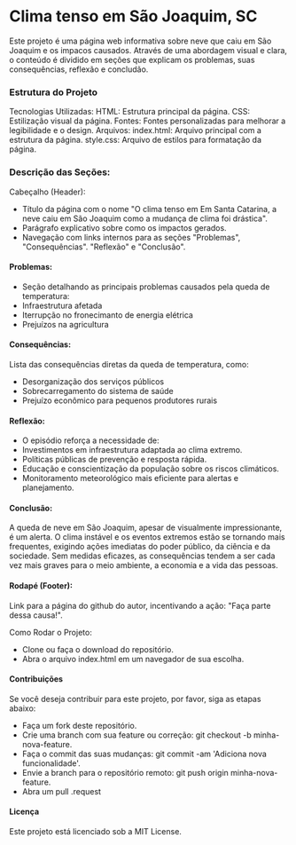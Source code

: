 # Clima tenso em São Joaquim, SC
Este projeto é uma página web informativa sobre neve que caiu em São Joaquim e os impacos causados. Através de uma abordagem visual e clara, o conteúdo é dividido em seções que explicam os problemas, suas consequências, reflexão e concludão.

### Estrutura do Projeto
Tecnologias Utilizadas:
HTML: Estrutura principal da página.
CSS: Estilização visual da página.
Fontes: Fontes personalizadas para melhorar a legibilidade e o design.
Arquivos:
index.html: Arquivo principal com a estrutura da página.
style.css: Arquivo de estilos para formatação da página.

### Descrição das Seções:
Cabeçalho (Header):
* Título da página com o nome "O clima tenso em Em Santa Catarina, a neve caiu em São Joaquim como a mudança de clima foi drástica".
* Parágrafo explicativo sobre como os impactos gerados.
* Navegação com links internos para as seções "Problemas", "Consequências". "Reflexão" e "Conclusão".

#### Problemas:
* Seção detalhando as principais problemas causados pela queda de temperatura:
* Infraestrutura afetada
* Iterrupção no fronecimanto de energia elétrica
* Prejuízos na agricultura

#### Consequências:
Lista das consequências diretas da queda de temperatura, como:
* Desorganização dos serviços públicos
* Sobrecarregamento do sistema de saúde
* Prejuízo econômico para pequenos produtores rurais
#### Reflexão:
* O episódio reforça a necessidade de:
* Investimentos em infraestrutura adaptada ao clima extremo.
* Políticas públicas de prevenção e resposta rápida.
* Educação e conscientização da população sobre os riscos climáticos.
* Monitoramento meteorológico mais eficiente para alertas e planejamento.

#### Conclusão:
A queda de neve em São Joaquim, apesar de visualmente impressionante, é um alerta. O clima instável e os eventos extremos estão se tornando mais frequentes, exigindo ações imediatas do poder público, da ciência e da sociedade. Sem medidas eficazes, as consequências tendem a ser cada vez mais graves para o meio ambiente, a economia e a vida das pessoas.


#### Rodapé (Footer):

Link para a página do github do autor, incentivando a ação: "Faça parte dessa causa!".

Como Rodar o Projeto:
* Clone ou faça o download do repositório.
* Abra o arquivo index.html em um navegador de sua escolha.

#### Contribuições
Se você deseja contribuir para este projeto, por favor, siga as etapas abaixo:
* Faça um fork deste repositório.
* Crie uma branch com sua feature ou correção: git checkout -b minha-nova-feature.
* Faça o commit das suas mudanças: git commit -am 'Adiciona nova funcionalidade'.
* Envie a branch para o repositório remoto: git push origin minha-nova-feature.
* Abra um pull .request

#### Licença
Este projeto está licenciado sob a MIT License.
